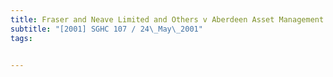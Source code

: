```yaml
---
title: Fraser and Neave Limited and Others v Aberdeen Asset Management Asia Limited and 
subtitle: "[2001] SGHC 107 / 24\_May\_2001"
tags:


---
```


